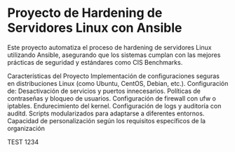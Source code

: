 # Proyecto de Hardening de Servidores Linux con Ansible

Este proyecto automatiza el proceso de hardening de servidores Linux utilizando Ansible, asegurando que los sistemas cumplan con las mejores prácticas de seguridad y estándares como CIS Benchmarks.

Características del Proyecto
Implementación de configuraciones seguras en distribuciones Linux (como Ubuntu, CentOS, Debian, etc.).
Configuración de:
Desactivación de servicios y puertos innecesarios.
Políticas de contraseñas y bloqueo de usuarios.
Configuración de firewall con ufw o iptables.
Endurecimiento del kernel.
Configuración de logs y auditoría con auditd.
Scripts modularizados para adaptarse a diferentes entornos.
Capacidad de personalización según los requisitos específicos de la organización


TEST 1234
